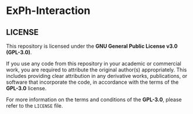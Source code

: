 # ExPh-Interaction

## LICENSE
This repository is licensed under the **GNU General Public License v3.0 (GPL-3.0)**.

If you use any code from this repository in your academic or commercial work, you are required to attribute the original author(s) appropriately. This includes providing clear attribution in any derivative works, publications, or software that incorporate the code, in accordance with the terms of the **GPL-3.0** license.

For more information on the terms and conditions of the **GPL-3.0**, please refer to the `LICENSE` file.